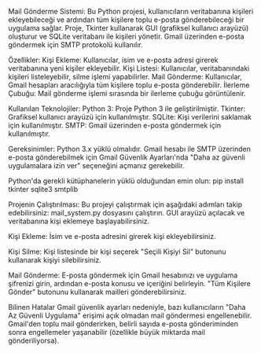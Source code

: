 Mail Gönderme Sistemi:
Bu Python projesi, kullanıcıların veritabanına kişileri ekleyebileceği ve ardından tüm kişilere toplu e-posta gönderebileceği bir uygulama sağlar. Proje, Tkinter kullanarak GUI (grafiksel kullanıcı arayüzü) oluşturur ve SQLite veritabanı ile kişileri yönetir. Gmail üzerinden e-posta göndermek için SMTP protokolü kullanılır.

Özellikler:
Kişi Ekleme: Kullanıcılar, isim ve e-posta adresi girerek veritabanına yeni kişiler ekleyebilir.
Kişi Listesi: Kullanıcılar, veritabanındaki kişileri listeleyebilir, silme işlemi yapabilirler.
Mail Gönderme: Kullanıcılar, Gmail hesapları aracılığıyla tüm kişilere toplu e-posta gönderebilir.
İlerleme Çubuğu: Mail gönderme işlemi sırasında bir ilerleme çubuğu görüntülenir.

Kullanılan Teknolojiler:
Python 3: Proje Python 3 ile geliştirilmiştir.
Tkinter: Grafiksel kullanıcı arayüzü için kullanılmıştır.
SQLite: Kişi verilerini saklamak için kullanılmıştır.
SMTP: Gmail üzerinden e-posta göndermek için kullanılmıştır.

Gereksinimler:
Python 3.x yüklü olmalıdır.
Gmail hesabı ile SMTP üzerinden e-posta gönderebilmek için Gmail Güvenlik Ayarları'nda "Daha az güvenli uygulamalara izin ver" seçeneğini açmanız gerekebilir.

Python'da gerekli kütüphanelerin yüklü olduğundan emin olun:
pip install tkinter sqlite3 smtplib

Projenin Çalıştırılması:
Bu projeyi çalıştırmak için aşağıdaki adımları takip edebilirsiniz:
mail_system.py dosyasını çalıştırın.
GUI arayüzü açılacak ve veritabanına kişi eklemeye başlayabilirsiniz.

Kişi Ekleme:
İsim ve e-posta adresini girerek kişi ekleyebilirsiniz.

Kişi Silme:
Kişi listesinde bir kişi seçerek "Seçili Kişiyi Sil" butonunu kullanarak kişiyi silebilirsiniz.

Mail Gönderme:
E-posta göndermek için Gmail hesabınızı ve uygulama şifrenizi girin, ardından e-posta konusu ve içeriğini belirleyin.
"Tüm Kişilere Gönder" butonunu kullanarak mailleri gönderebilirsiniz.

Bilinen Hatalar
Gmail güvenlik ayarları nedeniyle, bazı kullanıcıların "Daha Az Güvenli Uygulama" erişimi açık olmadan mail göndermesi engellenebilir.
Gmail'den toplu mail gönderirken, belirli sayıda e-posta gönderiminden sonra engellemeler yaşanabilir (özellikle büyük miktarda mail gönderiliyorsa).
